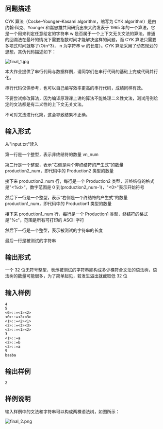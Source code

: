 ## 问题描述

CYK 算法（Cocke–Younger–Kasami algorithm，缩写为 CYK algorithm）是由约翰·科克、Younger 和嵩忠雄共同研究出来大约发表于 1965 年的一个算法，它是一个用来判定任意给定的字符串 w 是否属于一个上下文无关文法的算法。普通的回溯法在最坏的情况下需要指数时间才能解决这样的问题，而 CYK 算法只需要多项式时间就够了(O(n^3)， n 为字符串 w 的长度）。CYK 算法采用了动态规划的思想，其伪代码描述如下：

![final_1.jpg](../assets/final_1.jpg)

本大作业提供了串行代码与数据样例，请同学们在串行代码的基础上完成代码并行化。

串行代码仅供参考，也可以自己编写效率更高的串行代码，成绩同样有效。

不要尝试修改算法，因为编译原理课上讲的算法不能处理二义性文法，测试用例给定的文法都是有二义性的上下文无关文法。

不可对文法进行化简，这会导致结果不正确。

## 输入形式

从"input.txt"读入

第一行是一个整型，表示非终结符的数量 vn_num

第二行是一个整型，表示“右侧是两个非终结符的产生式”的数量 production2_num，即代码中的 Production2 类型的数量

接下来 production2_num 行，每行是一个 Production2 类型，非终结符的格式是"<%d>"，数字范围是 0 到(production2_num-1)，"<0>"表示开始符号

然后下一行是一个整型，表示“右侧是一个终结符的产生式”的数量 production1_num，即代码中的 Production1 类型的数量

接下来 production1_num 行，每行是一个 Production1 类型，终结符的格式是"%c"，范围是所有可打印的 ASCII 字符

然后下一行是一个整型，表示被测试的字符串的长度

最后一行是被测试的字符串

## 输出形式

一个 32 位无符号整型，表示被测试的字符串能构成多少棵符合文法的语法树，语法树的数量可能很多，为了简单起见，若发生溢出就截取低 32 位

## 输入样例

```
4
5
<0>::=<1><2>
<0>::=<2><3>
<1>::=<2><1>
<2>::=<3><3>
<3>::=<1><2>
3
<1>::=a
<2>::=b
<3>::=a
5
baaba
```

## 输出样例

```
2
```

## 样例说明

输入样例中的文法和字符串可以构成两棵语法树，如图所示：

![final_2.png](../assets/final_2.png)
